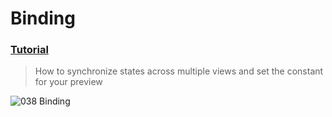 # Binding
 ### [Tutorial](https://designcode.io/swiftui-handbook-binding)
> How to synchronize states across multiple views and set the constant for your preview

![038  Binding](https://github.com/mrgsdev/DesignCode/assets/157994617/87e5f218-d428-4371-ad73-f6248b93cacf)
 